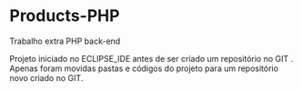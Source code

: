 # Products-PHP
Trabalho extra PHP back-end

Projeto iniciado no ECLIPSE_IDE antes de ser criado um repositório no GIT . Apenas foram movidas pastas e códigos do projeto para um repositório novo criado no GIT.

